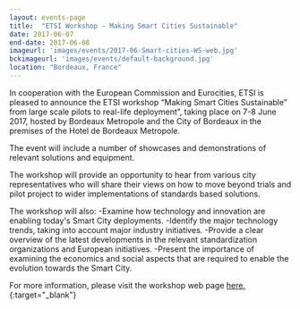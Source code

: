 ```yaml
---
layout: events-page
title:  "ETSI Workshop - Making Smart Cities Sustainable"
date: 2017-06-07
end-date: 2017-06-08
imageurl: 'images/events/2017-06-Smart-cities-WS-web.jpg'
bckimageurl: 'images/events/default-background.jpg'
location: "Bordeaux, France"
---
```

In cooperation with the European Commission and Eurocities, ETSI is pleased to announce the ETSI workshop “Making Smart Cities Sustainable” from large scale pilots to real-life deployment”, taking place on 7-8 June 2017, hosted by Bordeaux Metropole and the City of Bordeaux in the premises of the Hotel de Bordeaux Metropole.

The event will include a number of showcases and demonstrations of relevant solutions and equipment.

The workshop will provide an opportunity to hear from various city representatives who will share their views on how to move beyond trials and pilot project to wider implementations of standards based solutions.

The workshop will also:
-Examine how technology and innovation are enabling today's Smart City deployments.
-Identify the major technology trends, taking into account major industry initiatives.
-Provide a clear overview of the latest developments in the relevant standardization organizations and European initiatives.
-Present the importance of examining the economics and social aspects that are required to enable the evolution towards the Smart City.

For more information, please visit the workshop web page [here.](http://www.etsi.org/membership/member-rights-and-benefits/10-news-events/events/1175-workshop-making-smart-cities-sustainable){:target="_blank"}
